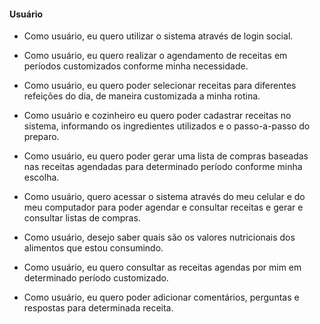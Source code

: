 #### Usuário

- Como usuário, eu quero utilizar o sistema através de login social.

- Como usuário, eu quero realizar o agendamento de receitas em períodos customizados conforme minha necessidade.

- Como usuário, eu quero poder selecionar receitas para diferentes refeições do dia, de maneira customizada a minha rotina.

- Como usuário e cozinheiro eu quero poder cadastrar receitas no sistema, informando os ingredientes utilizados e o passo-a-passo do preparo.

- Como usuário, eu quero poder gerar uma lista de compras baseadas nas receitas agendadas para determinado período conforme minha escolha.

- Como usuário, quero acessar o sistema através do meu celular e do meu computador para poder agendar e consultar receitas e gerar e consultar listas de compras.

- Como usuário, desejo saber quais são os valores nutricionais dos alimentos que estou consumindo.

- Como usuário, eu quero consultar as receitas agendas por mim em determinado período customizado.

- Como usuário, eu quero poder adicionar comentários, perguntas e respostas para determinada receita.
